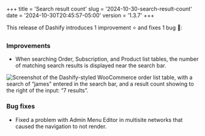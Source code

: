 +++
title = 'Search result count'
slug = '2024-10-30-search-result-count'
date = '2024-10-30T20:45:57-05:00'
version = '1.3.7'
+++

This release of Dashify introduces 1 improvement ⭐️ and fixes 1 bug 🐞:

### Improvements
- When searching Order, Subscription, and Product list tables, the number of matching search results is displayed near the search bar.

![Screenshot of the Dashify-styled WooCommerce order list table, with a search of “james” entered in the search bar, and a result count showing to the right of the input: “7 results”.](/releases/2024-10-30-search-result-count/search-result-count.png)

### Bug fixes
- Fixed a problem with Admin Menu Editor in multisite networks that caused the navigation to not render.
